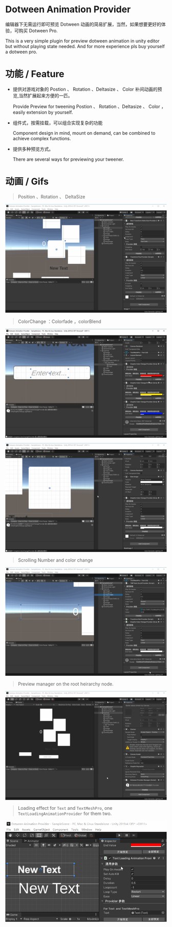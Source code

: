 # Dotween Animation Provider

编辑器下无需运行即可预览 Dotween 动画的简易扩展，当然，如果想要更好的体验，可购买 Dotween Pro.

This is a very simple plugin for preview dotween animation in unity editor but without playing state needed. And for more experience pls buy yourself a dotween pro.

# 功能 / Feature
* 提供对游戏对象的 Postion 、 Rotation 、Deltasize 、 Color 补间动画的预览,当然扩展起来方便的一匹。
 
	Provide Preview for tweening Postion 、 Rotation 、Deltasize 、 Color ，easily extension by yourself.

* 组件式，按需挂载，可以组合实现复杂的功能

	Component design in mind, mount on demand, can be combined to achieve complex functions.
  
* 提供多种预览方式。
	
	There are several ways for previewing your tweener.

# 动画 / Gifs 
> Position 、Rotation 、 DeltaSize

![](doc/Position-Rotate-DeltaSize.gif)

> ColorChange ：Colorfade ，colorBlend

![Color Blend](doc/BlendColor.gif)

![Color Blend](doc/DoFade-ColorBlend.gif)

> Scrolling Number and color change

![](doc/ScrollNumber.gif)

> Preview manager on the root heirarchy node.

![](doc/Preview-All.gif)

> Loading effect for ``Text`` and ``TextMeshPro``, one ``TextLoadingAnimationProvider`` for them two.

![](doc/loading.gif)
